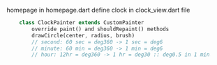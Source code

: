 homepage in homepage.dart
define clock in clock_view.dart file

```dart
    class ClockPainter extends CustomPainter
        override paint() and shouldRepaint() methods
        drawCircle(center, radius, brush)
        // second: 60 sec = deg360 -> 1 sec = deg6
        // minute: 60 min = deg360 -> 1 min = deg6
        // hour: 12hr = deg360 -> 1 hr = deg30 :: deg0.5 in 1 min
```